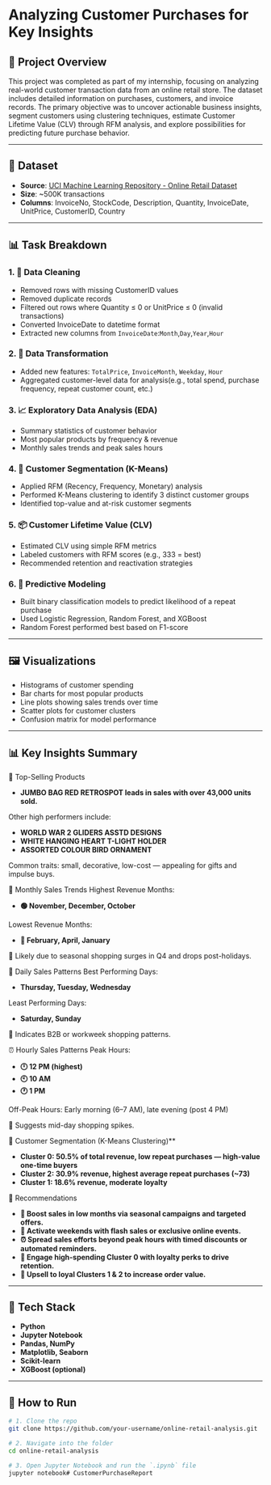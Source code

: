 # Analyzing Customer Purchases for Key Insights
## 📌 Project Overview

This project was completed as part of my internship, focusing on analyzing real-world customer transaction data from an online retail store. The dataset includes detailed information on purchases, customers, and invoice records. The primary objective was to uncover actionable business insights, segment customers using clustering techniques, estimate Customer Lifetime Value (CLV) through RFM analysis, and explore possibilities for predicting future purchase behavior.

---

## 📁 Dataset

- **Source**: [UCI Machine Learning Repository - Online Retail Dataset](https://archive.ics.uci.edu/ml/datasets/online+retail)
- **Size**: ~500K transactions
- **Columns**: InvoiceNo, StockCode, Description, Quantity, InvoiceDate, UnitPrice, CustomerID, Country

---

## 📊 Task Breakdown

### 1. 🔧 Data Cleaning
- Removed rows with missing CustomerID values
- Removed duplicate records
- Filtered out rows where Quantity ≤ 0 or UnitPrice ≤ 0 (invalid transactions)
- Converted InvoiceDate to datetime format
- Extracted new columns from `InvoiceDate`:`Month`,`Day`,`Year`,`Hour`
  

### 2. 🔄 Data Transformation
- Added new features: `TotalPrice`, `InvoiceMonth`, `Weekday`, `Hour`
- Aggregated customer-level data for analysis(e.g., total spend, purchase frequency, repeat customer count, etc.)

### 3. 📈 Exploratory Data Analysis (EDA)
- Summary statistics of customer behavior
- Most popular products by frequency & revenue
- Monthly sales trends and peak sales hours

### 4. 🧠 Customer Segmentation (K-Means)
- Applied RFM (Recency, Frequency, Monetary) analysis
- Performed K-Means clustering to identify 3 distinct customer groups
- Identified top-value and at-risk customer segments

### 5. 📦 Customer Lifetime Value (CLV)
- Estimated CLV using simple RFM metrics
- Labeled customers with RFM scores (e.g., 333 = best)
- Recommended retention and reactivation strategies

### 6. 🔮 Predictive Modeling 
- Built binary classification models to predict likelihood of a repeat purchase
- Used Logistic Regression, Random Forest, and XGBoost
- Random Forest performed best based on F1-score

---

## 🖼️ Visualizations

- Histograms of customer spending
- Bar charts for most popular products
- Line plots showing sales trends over time
- Scatter plots for customer clusters
- Confusion matrix for model performance

---

## 📊 Key Insights Summary
🛒 Top-Selling Products
- **JUMBO BAG RED RETROSPOT leads in sales with over 43,000 units sold.**

Other high performers include:

- **WORLD WAR 2 GLIDERS ASSTD DESIGNS**
- **WHITE HANGING HEART T-LIGHT HOLDER**
- **ASSORTED COLOUR BIRD ORNAMENT**

Common traits: small, decorative, low-cost — appealing for gifts and impulse buys.

📆 Monthly Sales Trends
Highest Revenue Months: 
- **🟢 November, December, October**

Lowest Revenue Months: 
- **🔴 February, April, January**

📌 Likely due to seasonal shopping surges in Q4 and drops post-holidays.

📅 Daily Sales Patterns
Best Performing Days: 
- **Thursday, Tuesday, Wednesday**

Least Performing Days: 
- **Saturday, Sunday**

📌 Indicates B2B or workweek shopping patterns.

⏰ Hourly Sales Patterns
Peak Hours:

- **🕛 12 PM (highest)**
- **🕙 10 AM**
- **🕐 1 PM**

Off-Peak Hours: Early morning (6–7 AM), late evening (post 4 PM)

📌 Suggests mid-day shopping spikes.

👥 Customer Segmentation (K-Means Clustering)**
- **Cluster 0: 50.5% of total revenue, low repeat purchases — high-value one-time buyers**
- **Cluster 2: 30.9% revenue, highest average repeat purchases (~73)**
- **Cluster 1: 18.6% revenue, moderate loyalty**

🔁 Recommendations
- **🧊 Boost sales in low months via seasonal campaigns and targeted offers.**
- **📅 Activate weekends with flash sales or exclusive online events.**
- **⏰ Spread sales efforts beyond peak hours with timed discounts or automated reminders.**
- **💎 Engage high-spending Cluster 0 with loyalty perks to drive retention.**
- **🤝 Upsell to loyal Clusters 1 & 2 to increase order value.**
---

## 🧰 Tech Stack

- **Python**
- **Jupyter Notebook**
- **Pandas, NumPy**
- **Matplotlib, Seaborn**
- **Scikit-learn**
- **XGBoost (optional)**

---

## 🚀 How to Run

```bash
# 1. Clone the repo
git clone https://github.com/your-username/online-retail-analysis.git

# 2. Navigate into the folder
cd online-retail-analysis

# 3. Open Jupyter Notebook and run the `.ipynb` file
jupyter notebook# CustomerPurchaseReport
